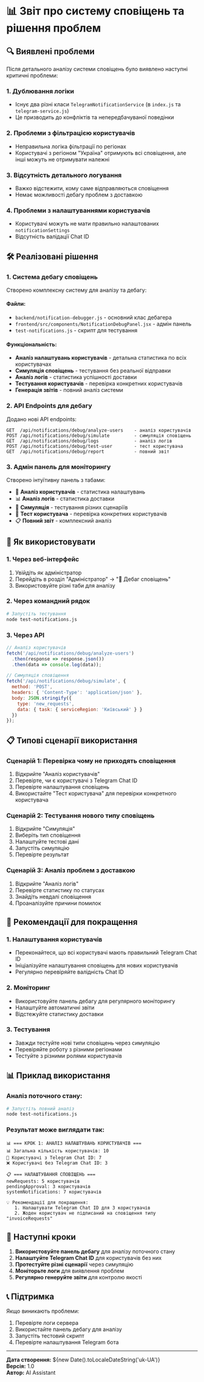 # 📊 Звіт про систему сповіщень та рішення проблем

## 🔍 Виявлені проблеми

Після детального аналізу системи сповіщень було виявлено наступні критичні проблеми:

### 1. **Дублювання логіки**
- Існує два різні класи `TelegramNotificationService` (в `index.js` та `telegram-service.js`)
- Це призводить до конфліктів та непередбачуваної поведінки

### 2. **Проблеми з фільтрацією користувачів**
- Неправильна логіка фільтрації по регіонах
- Користувачі з регіоном "Україна" отримують всі сповіщення, але інші можуть не отримувати належні

### 3. **Відсутність детального логування**
- Важко відстежити, кому саме відправляються сповіщення
- Немає можливості дебагу проблем з доставкою

### 4. **Проблеми з налаштуваннями користувачів**
- Користувачі можуть не мати правильно налаштованих `notificationSettings`
- Відсутність валідації Chat ID

## 🛠️ Реалізовані рішення

### 1. **Система дебагу сповіщень**
Створено комплексну систему для аналізу та дебагу:

#### Файли:
- `backend/notification-debugger.js` - основний клас дебагера
- `frontend/src/components/NotificationDebugPanel.jsx` - адмін панель
- `test-notifications.js` - скрипт для тестування

#### Функціональність:
- **Аналіз налаштувань користувачів** - детальна статистика по всіх користувачах
- **Симуляція сповіщень** - тестування без реальної відправки
- **Аналіз логів** - статистика успішності доставки
- **Тестування користувачів** - перевірка конкретних користувачів
- **Генерація звітів** - повний аналіз системи

### 2. **API Endpoints для дебагу**
Додано нові API endpoints:

```
GET  /api/notifications/debug/analyze-users    - аналіз користувачів
POST /api/notifications/debug/simulate         - симуляція сповіщень
GET  /api/notifications/debug/logs             - аналіз логів
POST /api/notifications/debug/test-user        - тест користувача
GET  /api/notifications/debug/report           - повний звіт
```

### 3. **Адмін панель для моніторингу**
Створено інтуїтивну панель з табами:
- 👥 **Аналіз користувачів** - статистика налаштувань
- 📊 **Аналіз логів** - статистика доставки
- 🧪 **Симуляція** - тестування різних сценаріїв
- 🎯 **Тест користувача** - перевірка конкретних користувачів
- 📋 **Повний звіт** - комплексний аналіз

## 🚀 Як використовувати

### 1. **Через веб-інтерфейс**
1. Увійдіть як адміністратор
2. Перейдіть в розділ "Адміністратор" → "🔧 Дебаг сповіщень"
3. Використовуйте різні таби для аналізу

### 2. **Через командний рядок**
```bash
# Запустіть тестування
node test-notifications.js
```

### 3. **Через API**
```javascript
// Аналіз користувачів
fetch('/api/notifications/debug/analyze-users')
  .then(response => response.json())
  .then(data => console.log(data));

// Симуляція сповіщення
fetch('/api/notifications/debug/simulate', {
  method: 'POST',
  headers: { 'Content-Type': 'application/json' },
  body: JSON.stringify({
    type: 'new_requests',
    data: { task: { serviceRegion: 'Київський' } }
  })
});
```

## 📋 Типові сценарії використання

### Сценарій 1: Перевірка чому не приходять сповіщення
1. Відкрийте "Аналіз користувачів"
2. Перевірте, чи є користувачі з Telegram Chat ID
3. Перевірте налаштування сповіщень
4. Використайте "Тест користувача" для перевірки конкретного користувача

### Сценарій 2: Тестування нового типу сповіщень
1. Відкрийте "Симуляція"
2. Виберіть тип сповіщення
3. Налаштуйте тестові дані
4. Запустіть симуляцію
5. Перевірте результат

### Сценарій 3: Аналіз проблем з доставкою
1. Відкрийте "Аналіз логів"
2. Перевірте статистику по статусах
3. Знайдіть невдалі сповіщення
4. Проаналізуйте причини помилок

## 🔧 Рекомендації для покращення

### 1. **Налаштування користувачів**
- Переконайтеся, що всі користувачі мають правильний Telegram Chat ID
- Ініціалізуйте налаштування сповіщень для нових користувачів
- Регулярно перевіряйте валідність Chat ID

### 2. **Моніторинг**
- Використовуйте панель дебагу для регулярного моніторингу
- Налаштуйте автоматичні звіти
- Відстежуйте статистику доставки

### 3. **Тестування**
- Завжди тестуйте нові типи сповіщень через симуляцію
- Перевіряйте роботу з різними регіонами
- Тестуйте з різними ролями користувачів

## 📊 Приклад використання

### Аналіз поточного стану:
```bash
# Запустіть повний аналіз
node test-notifications.js
```

### Результат може виглядати так:
```
📊 === КРОК 1: АНАЛІЗ НАЛАШТУВАНЬ КОРИСТУВАЧІВ ===
📊 Загальна кількість користувачів: 10
📱 Користувачі з Telegram Chat ID: 7
❌ Користувачі без Telegram Chat ID: 3

📋 === НАЛАШТУВАННЯ СПОВІЩЕНЬ ===
newRequests: 5 користувачів
pendingApproval: 3 користувачів
systemNotifications: 7 користувачів

💡 Рекомендації для покращення:
   1. Налаштувати Telegram Chat ID для 3 користувачів
   2. Жоден користувач не підписаний на сповіщення типу "invoiceRequests"
```

## 🎯 Наступні кроки

1. **Використовуйте панель дебагу** для аналізу поточного стану
2. **Налаштуйте Telegram Chat ID** для користувачів без них
3. **Протестуйте різні сценарії** через симуляцію
4. **Моніторьте логи** для виявлення проблем
5. **Регулярно генеруйте звіти** для контролю якості

## 📞 Підтримка

Якщо виникають проблеми:
1. Перевірте логи сервера
2. Використайте панель дебагу для аналізу
3. Запустіть тестовий скрипт
4. Перевірте налаштування Telegram бота

---

**Дата створення:** ${new Date().toLocaleDateString('uk-UA')}  
**Версія:** 1.0  
**Автор:** AI Assistant
